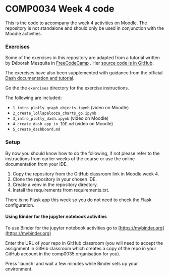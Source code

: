 # COMP0034 Week 4 code

This is the code to accompany the week 4 activities on Moodle. The repository is not standalone and should only be used
in conjunction with the Moodle activities.

### Exercises

Some of the exercises in this repository are adapted from a tutorial written by Déborah Mesquita
in [FreeCodeCamp](https://www.freecodecamp.org/news/how-and-why-i-used-plotly-instead-of-d3-to-visualize-my-lollapalooza-data-d48345e2ca68/)
. Her [source code is in GitHub](https://github.com/dmesquita/dash-lollapalooza-brasil-2018).

The exercises have also been supplemented with guidance from the
official [Dash documentation and tutorial](https://dash.plotly.com).

Go the the `exercises` directory for the exercise instructions.

The following are included:

- `1_intro_plotly_graph_objects.ipynb` (video on Moodle)
- `2_create_lollapalooza_charts_go.ipynb` 
- `3_intro_plotly_dash.ipynb` (video on Moodle)
- `4_create_dash_app_in_IDE.md` (video on Moodle)
- `5_create_dashboard.md`

### Setup

By now you should know how to do the following, if not please refer to the instructions from earlier weeks of the course
or use the online documentation from your IDE.

1. Copy the repository from the GitHub classroom link in Moodle week 4.
2. Clone the repository in your chosen IDE.
3. Create a venv in the repository directory.
4. Install the requirements from requirements.txt.

There is no Flask app this week so you do not need to check the Flask configuration.

#### Using Binder for the jupyter notebook activities

To use Binder for the jupyter notebook activities go to [https://mybinder.org](https://mybinder.org)

Enter the URL of your repo in GitHub classroom (you will need to accept the assignment in GitHib classroom which creates a copy of the repo in your GitHub account in the comp0035 organisation for you).

Press 'launch' and wait a few minutes while Binder sets up your environment. 
